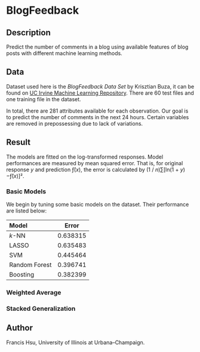 # BlogFeedback

## Description
Predict the number of comments in a blog using available features of blog posts with different machine learning methods.

## Data
Dataset used here is the *BlogFeedback Data Set* by Krisztian Buza, it can be found on [UC Irvine Machine Learning Repository](https://archive.ics.uci.edu/ml/datasets/BlogFeedback). There are 60 test files and one training file in the dataset.

In total, there are 281 attributes available for each observation. Our goal is to predict the number of comments in the next 24 hours. Certain variables are removed in prepossessing due to lack of variations.

## Result
The models are fitted on the log-transformed responses. Model performances are measured by mean squared error. That is, for original response *y* and prediction &fnof;&#770;(*x*), the error is calculated by (1 / *n*)&sum;[ln(1 + *y*)&minus;&fnof;&#770;(*x*)]&sup2;.

### Basic Models
We begin by tuning some basic models on the dataset. Their performance are listed below:

| Model          | Error         |
| :------------- |:-------------:|
| *k*-NN         | 0.638315      |
| LASSO          | 0.635483      |
| SVM            | 0.445464      |
| Random Forest  | 0.396741      |
| Boosting       | 0.382399      |

### Weighted Average

### Stacked Generalization

## Author
Francis Hsu, University of Illinois at Urbana–Champaign.

